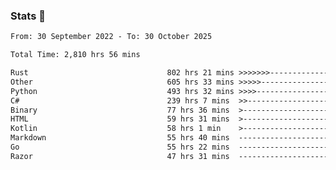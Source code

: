 ### Stats 👋
<!--START_SECTION:waka-->

```txt
From: 30 September 2022 - To: 30 October 2025

Total Time: 2,810 hrs 56 mins

Rust                               802 hrs 21 mins >>>>>>>------------------   28.54 %
Other                              605 hrs 33 mins >>>>>--------------------   21.54 %
Python                             493 hrs 32 mins >>>>---------------------   17.56 %
C#                                 239 hrs 7 mins  >>-----------------------   08.51 %
Binary                             77 hrs 36 mins  >------------------------   02.76 %
HTML                               59 hrs 31 mins  >------------------------   02.12 %
Kotlin                             58 hrs 1 min    >------------------------   02.06 %
Markdown                           55 hrs 40 mins  -------------------------   01.98 %
Go                                 55 hrs 22 mins  -------------------------   01.97 %
Razor                              47 hrs 31 mins  -------------------------   01.69 %
```

<!--END_SECTION:waka-->

<!--
**buhaytza2005/buhaytza2005** is a ✨ _special_ ✨ repository because its `README.md` (this file) appears on your GitHub profile.

Here are some ideas to get you started:

- 🔭 I’m currently working on ...
- 🌱 I’m currently learning ...
- 👯 I’m looking to collaborate on ...
- 🤔 I’m looking for help with ...
- 💬 Ask me about ...
- 📫 How to reach me: ...
- 😄 Pronouns: ...
- ⚡ Fun fact: ...
-->


